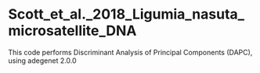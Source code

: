 # Scott_et_al._2018_Ligumia_nasuta_microsatellite_DNA
This code performs Discriminant Analysis of Principal Components (DAPC), using adegenet 2.0.0
